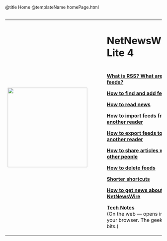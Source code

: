 @title Home
@templateName homePage.html

<table id="homePageTable" border="0" cellpadding="0" cellspacing="0" style="margin-top:2em">
<tr><td valign="middle" style="padding-right:55px"><img src="images/appicon.png" height="256" width="256" alt=""/></td>
<td valign="top">
<h1>NetNewsWire Lite 4</h1>

<nav style="padding-top:8px">
<p><b><a href="whatisrss.html">What is RSS? What are feeds?</a></b></p>

<p><b><a href="howtoaddfeeds.html">How to find and add feeds</a></b></p>

<p><b><a href="howtoreadnews.html">How to read news</a></b></p>

<p><b><a href="howtoimport.html">How to import feeds from another reader</a></b></p>

<p><b><a href="howtoexport.html">How to export feeds to another reader</a></b></p>

<p><b><a href="sharing.html">How to share articles with other people</a></b></p>

<p><b><a href="deletingfeeds.html">How to delete feeds</a></b></p>

<p><b><a href="shortershortcuts.html">Shorter shortcuts</a></b></p>

<p><b><a href="netnewswirenews.html">How to get news about NetNewsWire</a></b></p>

<p><b><a href="http://ranchero.com/nnwtechnotes/">Tech Notes</a></b><br />
(On the web — opens in your browser. The geeky bits.)</p>
</nav>
</td></tr></table>
